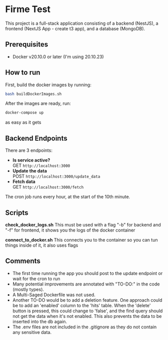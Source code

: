 # Firme Test

This project is a full-stack application consisting of a backend (NestJS), a frontend (NextJS App - create t3 app), and a database (MongoDB).

## Prerequisites

- Docker v20.10.0 or later (I'm using 20.10.23)

## How to run

First, build the docker images by running:

```bash
bash buildDockerImages.sh
```

After the images are ready, run:

```bash
docker-compose up
```

as easy as it gets

## Backend Endpoints

There are 3 endpoints:

- **Is service active?**  
  GET `http://localhost:3000`
- **Update the data**  
  POST `http://localhost:3000/update_data`
- **Fetch data**  
  GET `http://localhost:3000/fetch`

The cron job runs every hour, at the start of the 10th minute.

## Scripts

**check_docker_logs.sh**
This must be used with a flag "-b" for backend and "-f" for frontend, it shows you the logs of the docker container

**connect_to_docker.sh**
This connects you to the container so you can tun things inside of it, it also uses flags

## Comments

- The first time running the app you should post to the update endpoint or wait for the cron to run
- Many potential improvements are annotated with "TO-DO:" in the code (mostly types).
- A Multi-Saged Dockerfile was not used.
- Another TO-DO would be to add a deletion feature. One approach could be to add an 'enabled' column to the 'hits' table. When the 'delete' button is pressed, this could change to 'false', and the find query should not get the data when it's not enabled. This also prevents the data to be inserted into the db again.
- The .env files are not included in the .gitignore as they do not contain any sensitive data.
